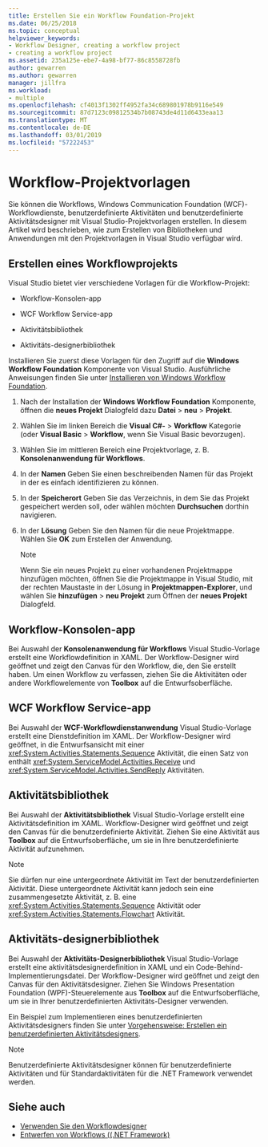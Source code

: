 ```yaml
---
title: Erstellen Sie ein Workflow Foundation-Projekt
ms.date: 06/25/2018
ms.topic: conceptual
helpviewer_keywords:
- Workflow Designer, creating a workflow project
- creating a workflow project
ms.assetid: 235a125e-ebe7-4a98-bf77-86c8558728fb
author: gewarren
ms.author: gewarren
manager: jillfra
ms.workload:
- multiple
ms.openlocfilehash: cf4013f1302ff4952fa34c689801978b9116e549
ms.sourcegitcommit: 87d7123c09812534b7b08743de4d11d6433eaa13
ms.translationtype: MT
ms.contentlocale: de-DE
ms.lasthandoff: 03/01/2019
ms.locfileid: "57222453"
---
```

# <a name="workflow-project-templates"></a>Workflow-Projektvorlagen

Sie können die Workflows, Windows Communication Foundation (WCF)-Workflowdienste, benutzerdefinierte Aktivitäten und benutzerdefinierte Aktivitätsdesigner mit Visual Studio-Projektvorlagen erstellen. In diesem Artikel wird beschrieben, wie zum Erstellen von Bibliotheken und Anwendungen mit den Projektvorlagen in Visual Studio verfügbar wird.

## <a name="create-a-workflow-project"></a>Erstellen eines Workflowprojekts

Visual Studio bietet vier verschiedene Vorlagen für die Workflow-Projekt:

- Workflow-Konsolen-app

- WCF Workflow Service-app

- Aktivitätsbibliothek

- Aktivitäts-designerbibliothek

Installieren Sie zuerst diese Vorlagen für den Zugriff auf die **Windows Workflow Foundation** Komponente von Visual Studio. Ausführliche Anweisungen finden Sie unter [Installieren von Windows Workflow Foundation](developing-applications-with-the-workflow-designer.md#install-windows-workflow-foundation).

1. Nach der Installation der **Windows Workflow Foundation** Komponente, öffnen die **neues Projekt** Dialogfeld dazu **Datei** > **neu**  >  **Projekt**.

1. Wählen Sie im linken Bereich die **Visual C#-** > **Workflow** Kategorie (oder **Visual Basic** > **Workflow**, wenn Sie Visual Basic bevorzugen).

1. Wählen Sie im mittleren Bereich eine Projektvorlage, z. B. **Konsolenanwendung für Workflows**.

1. In der **Namen** Geben Sie einen beschreibenden Namen für das Projekt in der es einfach identifizieren zu können.

1. In der **Speicherort** Geben Sie das Verzeichnis, in dem Sie das Projekt gespeichert werden soll, oder wählen möchten **Durchsuchen** dorthin navigieren.

1. In der **Lösung** Geben Sie den Namen für die neue Projektmappe. Wählen Sie **OK** zum Erstellen der Anwendung.

   > [!NOTE]
   > Wenn Sie ein neues Projekt zu einer vorhandenen Projektmappe hinzufügen möchten, öffnen Sie die Projektmappe in Visual Studio, mit der rechten Maustaste in der Lösung in **Projektmappen-Explorer**, und wählen Sie **hinzufügen** > **neu Projekt** zum Öffnen der **neues Projekt** Dialogfeld.

## <a name="workflow-console-app"></a>Workflow-Konsolen-app

Bei Auswahl der **Konsolenanwendung für Workflows** Visual Studio-Vorlage erstellt eine Workflowdefinition in XAML. Der Workflow-Designer wird geöffnet und zeigt den Canvas für den Workflow, die, den Sie erstellt haben. Um einen Workflow zu verfassen, ziehen Sie die Aktivitäten oder andere Workflowelemente von **Toolbox** auf die Entwurfsoberfläche.

## <a name="wcf-workflow-service-app"></a>WCF Workflow Service-app

Bei Auswahl der **WCF-Workflowdienstanwendung** Visual Studio-Vorlage erstellt eine Dienstdefinition im XAML. Der Workflow-Designer wird geöffnet, in die Entwurfsansicht mit einer <xref:System.Activities.Statements.Sequence> Aktivität, die einen Satz von enthält <xref:System.ServiceModel.Activities.Receive> und <xref:System.ServiceModel.Activities.SendReply> Aktivitäten.

## <a name="activity-library"></a>Aktivitätsbibliothek

Bei Auswahl der **Aktivitätsbibliothek** Visual Studio-Vorlage erstellt eine Aktivitätsdefinition im XAML. Workflow-Designer wird geöffnet und zeigt den Canvas für die benutzerdefinierte Aktivität. Ziehen Sie eine Aktivität aus **Toolbox** auf die Entwurfsoberfläche, um sie in Ihre benutzerdefinierte Aktivität aufzunehmen.

> [!NOTE]
> Sie dürfen nur eine untergeordnete Aktivität im Text der benutzerdefinierten Aktivität. Diese untergeordnete Aktivität kann jedoch sein eine zusammengesetzte Aktivität, z. B. eine <xref:System.Activities.Statements.Sequence> Aktivität oder <xref:System.Activities.Statements.Flowchart> Aktivität.

## <a name="activity-designer-library"></a>Aktivitäts-designerbibliothek

Bei Auswahl der **Aktivitäts-Designerbibliothek** Visual Studio-Vorlage erstellt eine aktivitätsdesignerdefinition in XAML und ein Code-Behind-Implementierungsdatei. Der Workflow-Designer wird geöffnet und zeigt den Canvas für den Aktivitätsdesigner. Ziehen Sie Windows Presentation Foundation (WPF)-Steuerelemente aus **Toolbox** auf die Entwurfsoberfläche, um sie in Ihrer benutzerdefinierten Aktivitäts-Designer verwenden.

Ein Beispiel zum Implementieren eines benutzerdefinierten Aktivitätsdesigners finden Sie unter [Vorgehensweise: Erstellen ein benutzerdefinierten Aktivitätsdesigners](/dotnet/framework/windows-workflow-foundation/how-to-create-a-custom-activity-designer).

> [!NOTE]
> Benutzerdefinierte Aktivitätsdesigner können für benutzerdefinierte Aktivitäten und für Standardaktivitäten für die .NET Framework verwendet werden.

## <a name="see-also"></a>Siehe auch

- [Verwenden Sie den Workflowdesigner](developing-applications-with-the-workflow-designer.md)
- [Entwerfen von Workflows ((.NET Framework)](/dotnet/framework/windows-workflow-foundation/designing-workflows)
